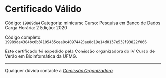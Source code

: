 # Certificado Válido

Código: `19989de4`
Categoria: minicurso
Curso: Pesquisa em Banco de Dados
Carga Horária: 2
Edição: 2020


Código completo: `19989de4384bc0b37105435cea8c40974420ae8d19e14d0137e539f93822f066`


Este certificado foi expedido pela Comissão organizadora do IV Curso de Verão em Bioinformática da UFMG.

----

Qualquer dúvida contacte a [_Comissão Organizadora_](<mailto:cursobioinfoufmg@gmail.com$subject=[Certificados]>)

